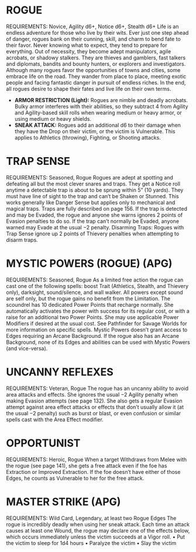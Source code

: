 # ROGUE
REQUIREMENTS: Novice, Agility d6+, Notice d6+, Stealth d6+
Life is an endless adventure for those who live by their wits. Ever just one step ahead of danger, rogues bank on their cunning, skill, and charm to bend fate to their favor. Never knowing what to expect, they tend to prepare for everything. Out of necessity, they become adept manipulators, agile acrobats, or shadowy stalkers. They are thieves and gamblers, fast talkers and diplomats, bandits and bounty hunters, or explorers and investigators.
Although many rogues favor the opportunities of towns and cities, some embrace life on the road. They wander from place to place, meeting exotic people and facing fantastic danger in pursuit of endless riches. In the end, all rogues desire to shape their fates and live life on their own terms.
 - **ARMOR RESTRICTION (Light):** Rogues are nimble and deadly acrobats. Bulky armor interferes with their abilities, so they subtract 4 from Agility and Agility-based skill rolls when wearing medium or heavy armor, or using medium or heavy shields.
 - **SNEAK ATTACK:** Rogues add an additional d6 to their damage when they have the Drop on their victim, or the victim is Vulnerable. This applies to Athletics (throwing), Fighting, or Shooting attacks.

# TRAP SENSE
REQUIREMENTS: Seasoned, Rogue
Rogues are adept at spotting and defeating all but the most clever snares and traps. They get a Notice roll anytime a detectable trap is about to be sprung within 5” (10 yards). They must have line of sight to the trap and can’t be Shaken or Stunned. This works generally like Danger Sense but applies only to mechanical and magical traps.
Traps are fully described on page 156. If the trap is detected and may be Evaded, the rogue and anyone she warns ignores 2 points of Evasion penalties to do so. If the trap can’t normally be Evaded, anyone warned may Evade at the usual −2 penalty.
Disarming Traps: Rogues with Trap Sense ignore up 2 points of Thievery penalties when attempting to disarm traps.

# MYSTIC POWERS (ROGUE) (APG)
REQUIREMENTS: Seasoned, Rogue
As a limited free action the rogue can cast one of the following spells: boost Trait (Athletics, Stealth, and Thievery only), darksight, sound/silence, and wall walker. All powers except sound are self only, but the rogue gains no benefit from the Limitation.
The scoundrel has 10 dedicated Power Points that recharge normally. She automatically activates the power with success for its regular cost, or with a raise for an additional two Power Points. She may use applicable Power Modifiers if desired at the usual cost. See Pathfinder for Savage Worlds for more information on specific spells.
Mystic Powers doesn’t grant access to Edges requiring an Arcane Background. If the rogue also has an Arcane Background, none of its Edges and abilities can be used with Mystic Powers (and vice-versa).

# UNCANNY REFLEXES
REQUIREMENTS: Veteran, Rogue
The rogue has an uncanny ability to avoid area attacks and effects. She ignores the usual −2 Agility penalty when making Evasion attempts (see page 132). She also gets a regular Evasion attempt against area effect attacks or effects that don’t usually allow it (at the usual −2 penalty) such as burst or blast, or even confusion or similar spells cast with the Area Effect modifier.

# OPPORTUNIST
REQUIREMENTS: Heroic, Rogue
When a target Withdraws from Melee with the rogue (see page 141), she gets a free attack even if the foe has Extraction or Improved Extraction. If the foe doesn’t have either of those Edges, he counts as Vulnerable to her for the free attack.

# MASTER STRIKE (APG)
REQUIREMENTS: Wild Card, Legendary, at least two Rogue Edges
The rogue is incredibly deadly when using her sneak attack. Each time an attack causes at least one Wound, the rogue may declare one of the effects below, which occurs immediately unless the victim succeeds at a Vigor roll.
• Put the victim to sleep for 1d4 hours
• Paralyze the victim
• Slay the victim
